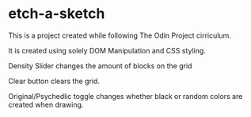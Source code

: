 # etch-a-sketch
This is a project created while following The Odin Project cirriculum.

It is created using solely DOM Manipulation and CSS styling. 

Density Slider changes the amount of blocks on the grid

Clear button clears the grid.

Original/Psychedlic toggle changes whether black or random colors are created when drawing.